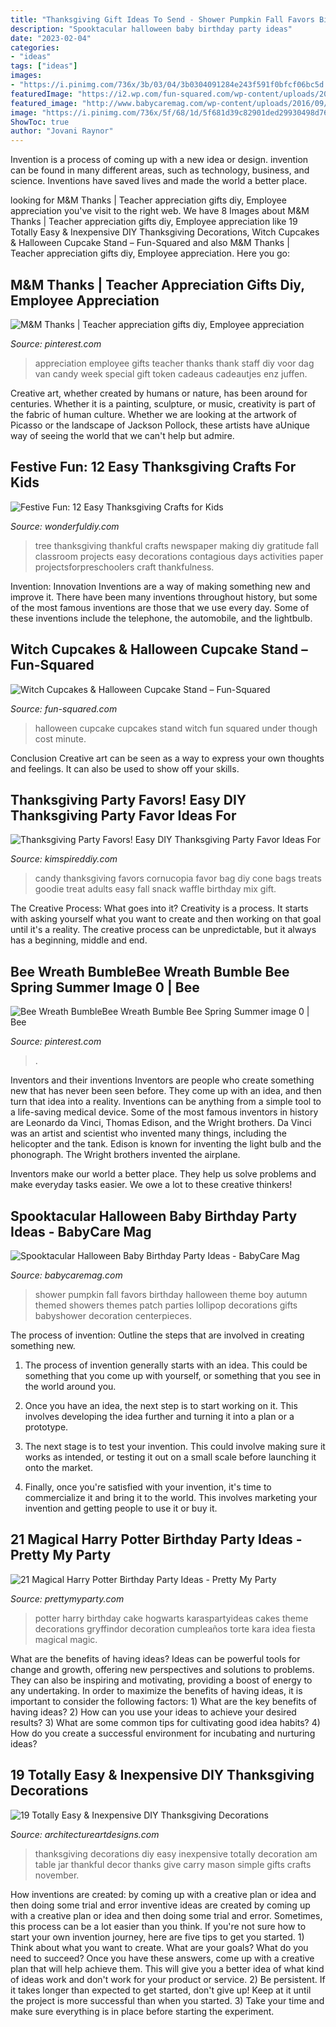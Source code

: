 ```yaml
---
title: "Thanksgiving Gift Ideas To Send - Shower Pumpkin Fall Favors Birthday Halloween Theme Boy Autumn Themed Showers Themes Patch Parties Lollipop Decorations Gifts Babyshower Decoration Centerpieces"
description: "Spooktacular halloween baby birthday party ideas"
date: "2023-02-04"
categories:
- "ideas"
tags: ["ideas"]
images:
- "https://i.pinimg.com/736x/3b/03/04/3b0304091284e243f591f0bfcf06bc5d.jpg"
featuredImage: "https://i2.wp.com/fun-squared.com/wp-content/uploads/2016/09/HalloweenCupcakesandStand-1.jpg?fit=850,1269&amp;ssl=1"
featured_image: "http://www.babycaremag.com/wp-content/uploads/2016/09/35f169f4e4fb11a070a2831bca53336d.jpg"
image: "https://i.pinimg.com/736x/5f/68/1d/5f681d39c82901ded29930498d76fb58.jpg"
ShowToc: true
author: "Jovani Raynor"
---
```



Invention is a process of coming up with a new idea or design. invention can be found in many different areas, such as technology, business, and science. Inventions have saved lives and made the world a better place.

	

		
looking for M&amp;M Thanks | Teacher appreciation gifts diy, Employee appreciation you've visit to the right web. We have 8 Images about M&amp;M Thanks | Teacher appreciation gifts diy, Employee appreciation like 19 Totally Easy &amp; Inexpensive DIY Thanksgiving Decorations, Witch Cupcakes &amp; Halloween Cupcake Stand – Fun-Squared and also M&amp;M Thanks | Teacher appreciation gifts diy, Employee appreciation. Here you go:
		
    
## M&amp;M Thanks | Teacher Appreciation Gifts Diy, Employee Appreciation

<img loading=lazy src="https://i.pinimg.com/736x/3b/03/04/3b0304091284e243f591f0bfcf06bc5d.jpg" onerror="this.onerror=null;this.src='https://tse3.mm.bing.net/th?id=OIP.NiXRdCDNOr9_nwLv4RTLdgHaJ3&amp;pid=15.1';" alt="M&amp;M Thanks | Teacher appreciation gifts diy, Employee appreciation">

_Source: pinterest.com_

>appreciation employee gifts teacher thanks thank staff diy voor dag van candy week special gift token cadeaus cadeautjes enz juffen. 

	

Creative art, whether created by humans or nature, has been around for centuries. Whether it is a painting, sculpture, or music, creativity is part of the fabric of human culture. Whether we are looking at the artwork of Picasso or the landscape of Jackson Pollock, these artists have aUnique way of seeing the world that we can't help but admire.

    
## Festive Fun: 12 Easy Thanksgiving Crafts For Kids

<img loading=lazy src="http://cdn.wonderfuldiy.com/wp-content/uploads/2016/09/Fall-newspaper-tree.jpg" onerror="this.onerror=null;this.src='https://tse1.mm.bing.net/th?id=OIP.S-pItCIivvrYwUajCKv3eAHaKS&amp;pid=15.1';" alt="Festive Fun: 12 Easy Thanksgiving Crafts for Kids">

_Source: wonderfuldiy.com_

>tree thanksgiving thankful crafts newspaper making diy gratitude fall classroom projects easy decorations contagious days activities paper projectsforpreschoolers craft thankfulness. 

	

Invention: Innovation
Inventions are a way of making something new and improve it. There have been many inventions throughout history, but some of the most famous inventions are those that we use every day. Some of these inventions include the telephone, the automobile, and the lightbulb.

    
## Witch Cupcakes &amp; Halloween Cupcake Stand – Fun-Squared

<img loading=lazy src="https://i2.wp.com/fun-squared.com/wp-content/uploads/2016/09/HalloweenCupcakesandStand-1.jpg?fit=850,1269&amp;ssl=1" onerror="this.onerror=null;this.src='https://tse3.mm.bing.net/th?id=OIP.ROBIaifKwkvEDObwu8wqEAHaLD&amp;pid=15.1';" alt="Witch Cupcakes &amp; Halloween Cupcake Stand – Fun-Squared">

_Source: fun-squared.com_

>halloween cupcake cupcakes stand witch fun squared under though cost minute. 

	

Conclusion
Creative art can be seen as a way to express your own thoughts and feelings. It can also be used to show off your skills.

    
## Thanksgiving Party Favors! Easy DIY Thanksgiving Party Favor Ideas For

<img loading=lazy src="https://kimspireddiy.com/wp-content/uploads/2018/10/candy-cornucopia-618883451.jpg" onerror="this.onerror=null;this.src='https://tse1.mm.bing.net/th?id=OIP.w-JN3B8USmNLuSkQx7YZswHaLE&amp;pid=15.1';" alt="Thanksgiving Party Favors! Easy DIY Thanksgiving Party Favor Ideas For">

_Source: kimspireddiy.com_

>candy thanksgiving favors cornucopia favor bag diy cone bags treats goodie treat adults easy fall snack waffle birthday mix gift. 

	

The Creative Process: What goes into it?
Creativity is a process. It starts with asking yourself what you want to create and then working on that goal until it's a reality. The creative process can be unpredictable, but it always has a beginning, middle and end.

    
## Bee Wreath BumbleBee Wreath Bumble Bee Spring Summer Image 0 | Bee

<img loading=lazy src="https://i.pinimg.com/736x/5f/68/1d/5f681d39c82901ded29930498d76fb58.jpg" onerror="this.onerror=null;this.src='https://tse4.mm.bing.net/th?id=OIP.89b8dGZqvJm-OiI3S8Bl6gHaJ3&amp;pid=15.1';" alt="Bee Wreath BumbleBee Wreath Bumble Bee Spring Summer image 0 | Bee">

_Source: pinterest.com_

>. 

	

Inventors and their inventions
Inventors are people who create something new that has never been seen before. They come up with an idea, and then turn that idea into a reality. Inventions can be anything from a simple tool to a life-saving medical device.
Some of the most famous inventors in history are Leonardo da Vinci, Thomas Edison, and the Wright brothers. Da Vinci was an artist and scientist who invented many things, including the helicopter and the tank. Edison is known for inventing the light bulb and the phonograph. The Wright brothers invented the airplane.

Inventors make our world a better place. They help us solve problems and make everyday tasks easier. We owe a lot to these creative thinkers!

    
## Spooktacular Halloween Baby Birthday Party Ideas - BabyCare Mag

<img loading=lazy src="http://www.babycaremag.com/wp-content/uploads/2016/09/35f169f4e4fb11a070a2831bca53336d.jpg" onerror="this.onerror=null;this.src='https://tse3.mm.bing.net/th?id=OIP.Ee0PM7b-y5rgHRl6bONDbQHaKX&amp;pid=15.1';" alt="Spooktacular Halloween Baby Birthday Party Ideas - BabyCare Mag">

_Source: babycaremag.com_

>shower pumpkin fall favors birthday halloween theme boy autumn themed showers themes patch parties lollipop decorations gifts babyshower decoration centerpieces. 

	

The process of invention: Outline the steps that are involved in creating something new.
1. The process of invention generally starts with an idea. This could be something that you come up with yourself, or something that you see in the world around you.
2. Once you have an idea, the next step is to start working on it. This involves developing the idea further and turning it into a plan or a prototype.

3. The next stage is to test your invention. This could involve making sure it works as intended, or testing it out on a small scale before launching it onto the market.

4. Finally, once you're satisfied with your invention, it's time to commercialize it and bring it to the world. This involves marketing your invention and getting people to use it or buy it.

    
## 21 Magical Harry Potter Birthday Party Ideas - Pretty My Party

<img loading=lazy src="https://www.prettymyparty.com/wp-content/uploads/2017/07/harry-potter-birthday-cake-e1500691012615.jpg" onerror="this.onerror=null;this.src='https://tse2.mm.bing.net/th?id=OIP.qj0zmbtx7daxmAVyMjfIOQHaLH&amp;pid=15.1';" alt="21 Magical Harry Potter Birthday Party Ideas - Pretty My Party">

_Source: prettymyparty.com_

>potter harry birthday cake hogwarts karaspartyideas cakes theme decorations gryffindor decoration cumpleaños torte kara idea fiesta magical magic. 

	

What are the benefits of having ideas?
Ideas can be powerful tools for change and growth, offering new perspectives and solutions to problems. They can also be inspiring and motivating, providing a boost of energy to any undertaking. In order to maximize the benefits of having ideas, it is important to consider the following factors: 1) What are the key benefits of having ideas? 2) How can you use your ideas to achieve your desired results? 3) What are some common tips for cultivating good idea habits? 4) How do you create a successful environment for incubating and nurturing ideas?

    
## 19 Totally Easy &amp; Inexpensive DIY Thanksgiving Decorations

<img loading=lazy src="http://www.architectureartdesigns.com/wp-content/uploads/2015/10/1553.jpg" onerror="this.onerror=null;this.src='https://tse1.mm.bing.net/th?id=OIP.n3CemymEjIVnTXc1ALT0RwHaJ4&amp;pid=15.1';" alt="19 Totally Easy &amp; Inexpensive DIY Thanksgiving Decorations">

_Source: architectureartdesigns.com_

>thanksgiving decorations diy easy inexpensive totally decoration am table jar thankful decor thanks give carry mason simple gifts crafts november. 

	

How inventions are created: by coming up with a creative plan or idea and then doing some trial and error
inventive ideas are created by coming up with a creative plan or idea and then doing some trial and error. Sometimes, this process can be a lot easier than you think. If you're not sure how to start your own invention journey, here are five tips to get you started. 1) Think about what you want to create. What are your goals? What do you need to succeed? Once you have these answers, come up with a creative plan that will help achieve them. This will give you a better idea of what kind of ideas work and don't work for your product or service. 2) Be persistent. If it takes longer than expected to get started, don't give up! Keep at it until the project is more successful than when you started. 3) Take your time and make sure everything is in place before starting the experiment.

